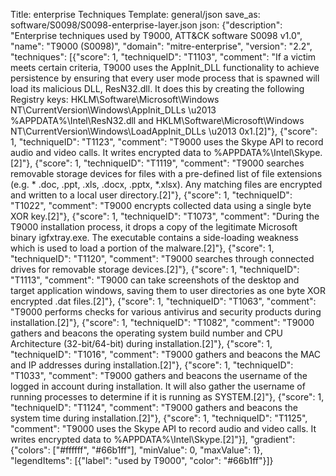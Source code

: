 Title: enterprise Techniques
Template: general/json
save_as: software/S0098/S0098-enterprise-layer.json
json: {"description": "Enterprise techniques used by T9000, ATT&CK software S0098 v1.0", "name": "T9000 (S0098)", "domain": "mitre-enterprise", "version": "2.2", "techniques": [{"score": 1, "techniqueID": "T1103", "comment": "If a victim meets certain criteria, T9000 uses the AppInit_DLL functionality to achieve persistence by ensuring that every user mode process that is spawned will load its malicious DLL, ResN32.dll. It does this by creating the following Registry keys: HKLM\\Software\\Microsoft\\Windows NT\\CurrentVersion\\Windows\\AppInit_DLLs \u2013 %APPDATA%\\Intel\\ResN32.dll and HKLM\\Software\\Microsoft\\Windows NT\\CurrentVersion\\Windows\\LoadAppInit_DLLs \u2013 0x1.[2]"}, {"score": 1, "techniqueID": "T1123", "comment": "T9000 uses the Skype API to record audio and video calls. It writes encrypted data to %APPDATA%\\Intel\\Skype.[2]"}, {"score": 1, "techniqueID": "T1119", "comment": "T9000 searches removable storage devices for files with a pre-defined list of file extensions (e.g. * .doc, .ppt, .xls, .docx, .pptx, *.xlsx). Any matching files are encrypted and written to a local user directory.[2]"}, {"score": 1, "techniqueID": "T1022", "comment": "T9000 encrypts collected data using a single byte XOR key.[2]"}, {"score": 1, "techniqueID": "T1073", "comment": "During the T9000 installation process, it drops a copy of the legitimate Microsoft binary igfxtray.exe. The executable contains a side-loading weakness which is used to load a portion of the malware.[2]"}, {"score": 1, "techniqueID": "T1120", "comment": "T9000 searches through connected drives for removable storage devices.[2]"}, {"score": 1, "techniqueID": "T1113", "comment": "T9000 can take screenshots of the desktop and target application windows, saving them to user directories as one byte XOR encrypted .dat files.[2]"}, {"score": 1, "techniqueID": "T1063", "comment": "T9000 performs checks for various antivirus and security products during installation.[2]"}, {"score": 1, "techniqueID": "T1082", "comment": "T9000 gathers and beacons the operating system build number and CPU Architecture (32-bit/64-bit) during installation.[2]"}, {"score": 1, "techniqueID": "T1016", "comment": "T9000 gathers and beacons the MAC and IP addresses during installation.[2]"}, {"score": 1, "techniqueID": "T1033", "comment": "T9000 gathers and beacons the username of the logged in account during installation. It will also gather the username of running processes to determine if it is running as SYSTEM.[2]"}, {"score": 1, "techniqueID": "T1124", "comment": "T9000 gathers and beacons the system time during installation.[2]"}, {"score": 1, "techniqueID": "T1125", "comment": "T9000 uses the Skype API to record audio and video calls. It writes encrypted data to %APPDATA%\\Intel\\Skype.[2]"}], "gradient": {"colors": ["#ffffff", "#66b1ff"], "minValue": 0, "maxValue": 1}, "legendItems": [{"label": "used by T9000", "color": "#66b1ff"}]}
